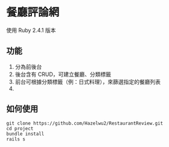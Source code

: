 # 餐廳評論網

使用 Ruby 2.4.1 版本

## 功能

1. 分為前後台
2. 後台含有 CRUD，可建立餐廳、分類標籤
3. 前台可根據分類標籤（例：日式料理），來篩選指定的餐廳列表
4. 

## 如何使用
```
git clone https://github.com/Hazelwu2/RestaurantReview.git
cd project
bundle install
rails s
```